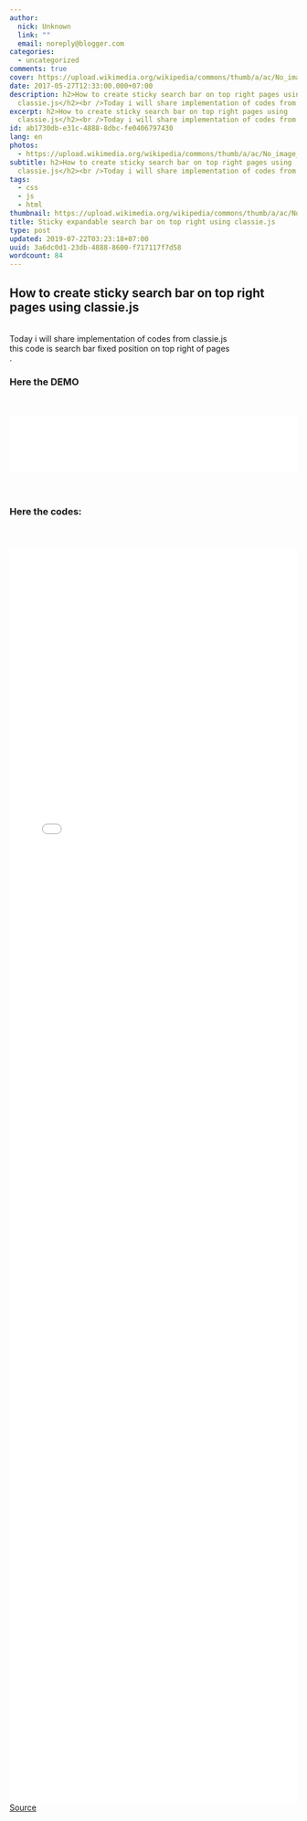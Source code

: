 ```yaml
---
author:
  nick: Unknown
  link: ""
  email: noreply@blogger.com
categories:
  - uncategorized
comments: true
cover: https://upload.wikimedia.org/wikipedia/commons/thumb/a/ac/No_image_available.svg/2048px-No_image_available.svg.png
date: 2017-05-27T12:33:00.000+07:00
description: h2>How to create sticky search bar on top right pages using
  classie.js</h2><br />Today i will share implementation of codes from
excerpt: h2>How to create sticky search bar on top right pages using
  classie.js</h2><br />Today i will share implementation of codes from
id: ab1730db-e31c-4888-8dbc-fe0406797430
lang: en
photos:
  - https://upload.wikimedia.org/wikipedia/commons/thumb/a/ac/No_image_available.svg/2048px-No_image_available.svg.png
subtitle: h2>How to create sticky search bar on top right pages using
  classie.js</h2><br />Today i will share implementation of codes from
tags:
  - css
  - js
  - html
thumbnail: https://upload.wikimedia.org/wikipedia/commons/thumb/a/ac/No_image_available.svg/2048px-No_image_available.svg.png
title: Sticky expandable search bar on top right using classie.js
type: post
updated: 2019-07-22T03:23:18+07:00
uuid: 3a6dc0d1-23db-4888-8600-f717117f7d58
wordcount: 84
---
```


<h2>How to create sticky search bar on top right pages using classie.js</h2><br>Today i will share implementation of codes from classie.js<br>this code is search bar fixed position on top right of pages<br>.<br><h3>Here the DEMO</h3><br><br><iframe allowfullscreen="allowfullscreen" frameborder="0" height="100" src="//jsfiddle.net/dewjo4s4/6/embedded/result/" width="100%"></iframe><br><br><br><h3>Here the codes:</h3><br><br><iframe allowfullscreen="allowfullscreen" frameborder="0" height="2200" src="//jsfiddle.net/dewjo4s4/6/embedded/html/" width="100%"></iframe><br><a alt="codepen" href="https://codepen.io/dimaslanjaka/pen/ybeweY" rel="noopener noreferer nofollow" title="codepen">Source</a>